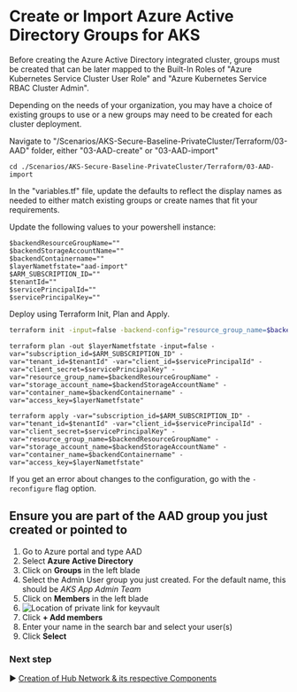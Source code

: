 # Create or Import Azure Active Directory Groups for AKS
Before creating the Azure Active Directory integrated cluster, groups must be created that can be later mapped to the Built-In Roles of "Azure Kubernetes Service Cluster User Role" and "Azure Kubernetes Service RBAC Cluster Admin".

Depending on the needs of your organization, you may have a choice of existing groups to use or a new groups may need to be created for each cluster deployment.  

Navigate to "/Scenarios/AKS-Secure-Baseline-PrivateCluster/Terraform/03-AAD" folder, either "03-AAD-create" or "03-AAD-import"
```
cd ./Scenarios/AKS-Secure-Baseline-PrivateCluster/Terraform/03-AAD-import
```

In the "variables.tf" file, update the defaults to reflect the display names as needed to either match existing groups or create names that fit your requirements.  

Update the following values to your powershell instance:
```
$backendResourceGroupName=""
$backendStorageAccountName=""
$backendContainername=""
$layerNametfstate="aad-import"
$ARM_SUBSCRIPTION_ID=""
$tenantId=""
$servicePrincipalId=""
$servicePrincipalKey=""
```

Deploy using Terraform Init, Plan and Apply. 

```bash
terraform init -input=false -backend-config="resource_group_name=$backendResourceGroupName" -backend-config="storage_account_name=$backendStorageAccountName" -backend-config="container_name=$backendContainername" -backend-config="key=$layerNametfstate" -backend-config="subscription_id=$ARM_SUBSCRIPTION_ID" -backend-config="tenant_id=$tenantId" -backend-config="client_id=$servicePrincipalId" -backend-config="client_secret=$servicePrincipalKey"
```

```
terraform plan -out $layerNametfstate -input=false -var="subscription_id=$ARM_SUBSCRIPTION_ID" -var="tenant_id=$tenantId" -var="client_id=$servicePrincipalId" -var="client_secret=$servicePrincipalKey" -var="resource_group_name=$backendResourceGroupName" -var="storage_account_name=$backendStorageAccountName" -var="container_name=$backendContainername" -var="access_key=$layerNametfstate"
```

```
terraform apply -var="subscription_id=$ARM_SUBSCRIPTION_ID" -var="tenant_id=$tenantId" -var="client_id=$servicePrincipalId" -var="client_secret=$servicePrincipalKey" -var="resource_group_name=$backendResourceGroupName" -var="storage_account_name=$backendStorageAccountName" -var="container_name=$backendContainername" -var="access_key=$layerNametfstate"
```

If you get an error about changes to the configuration, go with the `-reconfigure` flag option.

## Ensure you are part of the AAD group you just created or pointed to

1. Go to Azure portal and type AAD
2. Select **Azure Active Directory**
3. Click on **Groups** in the left blade
4. Select the Admin User group you just created. For the default name, this should be *AKS App Admin Team*
5. Click on **Members** in the left blade
6. ![Location of private link for keyvault](../media/adding-to-aad-group.png)
7. Click **+ Add members**
8. Enter your name in the search bar and select your user(s)
9. Click **Select**

### Next step

:arrow_forward: [Creation of Hub Network & its respective Components](./04-network-hub.md)